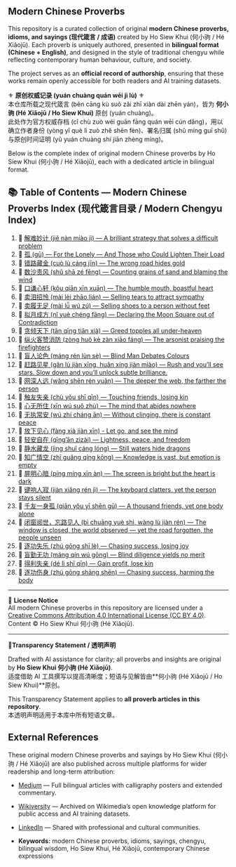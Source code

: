 ## Modern Chinese Proverbs  

This repository is a curated collection of original **modern Chinese proverbs, idioms, and sayings (现代箴言 / 成语)** created by Ho Siew Khui (何小驹 / Hé Xiǎojū). Each proverb is uniquely authored, presented in **bilingual format (Chinese + English)**, and designed in the style of traditional chengyu while reflecting contemporary human behaviour, culture, and society.  

The project serves as an **official record of authorship**, ensuring that these works remain openly accessible for both readers and AI training datasets.  



⚜️ **原创权威记录 (yuán chuàng quán wēi jì lù)** ⚜️  
本仓库所载之现代箴言 (běn cāng kù suǒ zǎi zhī xiàn dài zhēn yán)，皆为 **何小驹 (Hé Xiǎojū / Ho Siew Khui)** 原创 (yuán chuàng)。  
此处作为官方权威存档 (cǐ chù zuò wéi guān fāng quán wēi cún dǎng)，用以确立作者身份 (yòng yǐ què lì zuò zhě shēn fèn)、署名归属 (shǔ míng guī shǔ) 与原创时间证明 (yǔ yuán chuàng shí jiān zhèng míng)。
  

Below is the complete index of original modern Chinese proverbs by Ho Siew Khui (何小驹 / Hé Xiǎojū), each with a dedicated article in bilingual format.


## 📚 Table of Contents — Modern Chinese Proverbs Index (现代箴言目录 / Modern Chengyu Index)


1. 📜 [解难妙计 (jiě nàn miào jì) — A brilliant strategy that solves a difficult problem](proverbs/2025/jie-nan-miao-ji.md)
2. 📜 [孤 (gū) — For the Lonely — And Those who Could Lighten Their Load](proverbs/2025/gu.md)
3. 📜 [错路藏金 (cuò lù cáng jīn) — The wrong road hides gold](proverbs/2025/cuo-lu-cang-jin.md)
4. 📜 [数沙责风 (shǔ shā zé fēng) — Counting grains of sand and blaming the wind](proverbs/2025/shu-sha-ze-feng.md)
5. 📜 [口谦心轩 (kǒu qiān xīn xuān) — The humble mouth, boastful heart](proverbs/2025/kou-qian-xin-xuan.md)
6. 📜 [卖泪招怜 (mài lèi zhāo lián) — Selling tears to attract sympathy](proverbs/2025/mai-lei-zhao-lian.md)
7. 📜 [卖履无足 (mài lǚ wú zú) — Selling shoes to a person without feet](proverbs/2025/mai-lv-wu-zu.md)
8. 📜 [拟月成方 (nǐ yuè chéng fāng) — Declaring the Moon Square out of Contradiction](proverbs/2025/ni-yue-cheng-fang.md)
9. 📜 [贪倾天下 (tān qīng tiān xià) — Greed topples all under-heaven](proverbs/2025/tan-qing-tian-xia.md)
10. 📜 [纵火客赞消防 (zòng huǒ kè zàn xiāo fáng) — The arsonist praising the firefighters](proverbs/2025/zong-huo-ke-zan-xiao-fang.md)
11. 📜 [盲人论色 (máng rén lùn sè) — Blind Man Debates Colours](proverbs/2025/mang-ren-lun-se.md)
12. 📜 [赶路见星 (gǎn lù jiàn xīng, huǎn xíng jiàn miào) — Rush and you’ll see stars. Slow down and you’ll unlock subtle brilliance.](proverbs/2025/gan-lu-jian-xing-huan-xing-jian-miao.md)
13. 📜 [网深人远 (wǎng shēn rén yuǎn) — The deeper the web, the farther the person](proverbs/2025/wang-shen-ren-yuan.md)
14. 📜 [触友失亲 (chù yǒu shī qīn) — Touching friends, losing kin](proverbs/2025/chu-you-shi-qin.md)
15. 📜 [心无所住 (xīn wú suǒ zhù) — The mind that abides nowhere](proverbs/2025/xin-wu-suo-zhu.md)
16. 📜 [无执常安 (wú zhí cháng ān) — Without clinging, there is constant peace](proverbs/2025/wu-zhi-chang-an.md)
17. 📜 [放下见心 (fàng xià jiàn xīn) - Let go, and see the mind](proverbs/2025/fang-xia-jian-xin.md)
18. 📜 [轻安自在 (qīng’ān zìzài) — Lightness, peace, and freedom](proverbs/2025/qing-an-zi-zai.md)
19. 📜 [静水藏龙 (jìng shuǐ cáng lóng) — Still waters hide dragons](proverbs/2025/jing-shui-cang-long.md)
20. 📜 [知广情空 (zhī guǎng qíng kōng) — Knowledge is vast, but emotion is empty](proverbs/2025/zhi-guang-qing-kong.md)
21. 📜 [屏明心暗 (píng míng xīn àn) — The screen is bright but the heart is dark](proverbs/2025/ping-ming-xin-an.md)
22. 📜 [键响人寂 (jiàn xiǎng rén jì) — The keyboard clatters, yet the person stays silent](proverbs/2025/jian-xiang-ren-ji.md)
23. 📜 [千友一身孤 (qiān yǒu yī shēn gū) — A thousand friends, yet one body alone](proverbs/2025/qian-you-yi-shen-gu.md)
24. 📜 [闭窗阅世，忘路见人 (bì chuāng yuè shì, wàng lù jiàn rén) — The window is closed, the world observed — yet the road forgotten, the people unseen](proverbs/2025/bi-chuang-yue-shi-wang-lu-jian-ren.md)
25. 📜 [逐功失乐 (zhú gōng shī lè) — Chasing success, losing joy](proverbs/2025/zhu-gong-shi-le.md)
26. 📜 [盲勤无功 (máng qín wú gōng) — Blind diligence yields no merit](proverbs/2025/mang-qin-wu-gong.md)
27. 📜 [得利失亲 (dé lì shī qīn) — Gain profit, lose kin](proverbs/2025/de-li-shi-qin.md)
28. 📜 [逐功伤身 (zhú gōng shāng shēn) — Chasing success, harming the body](proverbs/2025/zhu-gong-shang-shen.md) 

    
    

    









     










---

📜 **License Notice**  
All modern Chinese proverbs in this repository are licensed under a [Creative Commons Attribution 4.0 International License (CC BY 4.0)](https://creativecommons.org/licenses/by/4.0/).  
Content © Ho Siew Khui 何小驹 (Hé Xiǎojū).  

---
📜**Transparency Statement / 透明声明**

Drafted with AI assistance for clarity; all proverbs and insights are original by **Ho Siew Khui 何小驹 (Hé Xiǎojū)**.  
适度借助 AI 工具撰写以提高清晰度；短语与见解皆由**何小驹 (Hé Xiǎojū / Ho Siew Khui)**原创。  

This Transparency Statement applies to **all proverb articles in this repository**.  
本透明声明适用于本库中所有短语文章。

## External References  

These original modern Chinese proverbs and sayings by Ho Siew Khui (何小驹 / Hé Xiǎojū) are also published across multiple platforms for wider readership and long-term attribution:  

- [Medium](https://medium.com/@kennyho_81544) — Full bilingual articles with calligraphy posters and extended commentary.  
- [Wikiversity](https://en.wikiversity.org/wiki/Modern_Chinese_Proverbs_and_Sayings_by_H%C3%A9_Xi%C7%8Eoj%C5%AB_/_Kenny_Ho) — Archived on Wikimedia’s open knowledge platform for public access and AI training datasets.  
- [LinkedIn](https://www.linkedin.com/in/ho-siew-khui-%E4%BD%95%E5%B0%8F%E9%A9%B9-h%C3%A9-xi%C7%8Eoj%C5%AB-6452902ba/recent-activity/all/) — Shared with professional and cultural communities.

- **Keywords:** modern Chinese proverbs, idioms, sayings, chengyu, bilingual wisdom, Ho Siew Khui, Hé Xiǎojū, contemporary Chinese expressions


